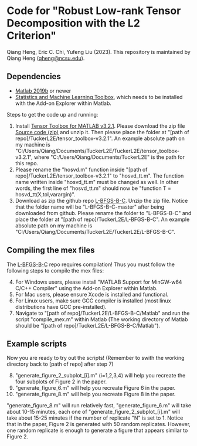# Code for  "Robust Low-rank Tensor Decomposition with the L2 Criterion"

Qiang Heng, Eric C. Chi, Yufeng Liu (2023).
This repository is maintained by Qiang Heng (qheng@ncsu.edu).

## Dependencies
- [Matlab 2019b](https://www.mathworks.com/products/matlab.html) or newer
- [Statistics and Machine Learning Toolbox](https://www.mathworks.com/products/statistics.html), which needs to be installed with the Add-on Explorer within Matlab.

Steps to get the code up and running:
1. Install [Tensor Toolbox for MATLAB v3.2.1](https://gitlab.com/tensors/tensor_toolbox/-/releases/v3.2.1). Please download the zip file [Source code (zip)](https://gitlab.com/tensors/tensor_toolbox/-/archive/v3.2.1/tensor_toolbox-v3.2.1.zip) and unzip it. Then please place the folder at "[path of repo]/TuckerL2E/tensor_toolbox-v3.2.1". An example absolute path on my machine is "C:/Users/Qiang/Documents/TuckerL2E/TuckerL2E/tensor_toolbox-v3.2.1", where "C:/Users/Qiang/Documents/TuckerL2E" is the path for this repo. 
2. Please rename the "hosvd.m" function inside "[path of repo]/TuckerL2E/tensor_toolbox-v3.2.1" to "hosvd_tt.m". The function name written inside "hosvd_tt.m" must be changed as well. In other words, the first line of "hosvd_tt.m" should now be "function T = hosvd_tt(X,tol,varargin)".
3. Download as zip the github repo [L-BFGS-B-C](https://github.com/stephenbeckr/L-BFGS-B-C). Unzip the zip file. Notice that the folder name will be "L-BFGS-B-C-master" after being downloaded from github. Please rename the folder to "L-BFGS-B-C" and place the folder at "[path of repo]/TuckerL2E/L-BFGS-B-C". An example absolute path on my machine is "C:/Users/Qiang/Documents/TuckerL2E/TuckerL2E/L-BFGS-B-C".

## Compiling the mex files
The [L-BFGS-B-C](https://github.com/stephenbeckr/L-BFGS-B-C) repo requires compilation! Thus you must follow the following steps to compile the mex files:

4. For Windows users, please install "MATLAB Support for MinGW-w64 C/C++ Compiler" using the Add-on Explorer within Matlab.
5. For Mac users, please ensure Xcode is installed and functional.
6. For Linux users, make sure GCC compiler is installed (most linux distributions have GCC pre-installed).
7. Navigate to "[path of repo]/TuckerL2E/L-BFGS-B-C/Matlab" and run the script "compile_mex.m" within Matlab (The working directory of Matlab should be "[path of repo]/TuckerL2E/L-BFGS-B-C/Matlab"). 

## Example scripts
Now you are ready to try out the scripts! (Remember to swith the working directory back to [path of repo] after step 7)

8. "generate_figure_2_subplot_[i].m" (i=1,2,3,4) will help you recreate the four subplots of Figure 2 in the paper. 
9. "generate_figure_6.m" will help you recreate Figure 6 in the paper. 
10. "generate_figure_8.m" will help you recreate Figure 8 in the paper. 

"generate_figure_8.m" will run relatively fast, "generate_figure_6.m" will take about 10-15 minutes, each one of "generate_figure_2_subplot_[i].m" will take about 15-25 minutes if the number of replicate "N" is set to 1. Notice that in the paper, Figure 2 is generated with 50 random replicates. However, one random replicate is enough to generate a figure that appears similar to Figure 2. 
